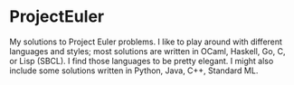 ProjectEuler
============

My solutions to Project Euler problems. I like to play around with different languages and styles; most solutions are written in OCaml, Haskell, Go, C, or Lisp (SBCL). I find those languages to be pretty elegant. I might also include some solutions written in Python, Java, C++, Standard ML.
